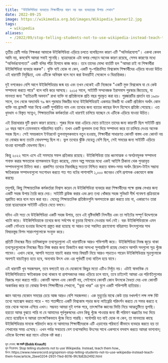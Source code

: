 ```yaml
---
title: "উইকিপিডিয়া ব্যবহারে শিক্ষার্থীদের বারণ নয় বরং ব্যবহারের উপায় শেখান"
date: 2022-09-25
image: https://wikimedia.org.bd/images/Wikipedia_banner12.jpg
tags: 
  - wikipedia
aliases:
  - /2022/09/stop-telling-students-not-to-use-wikipedia-instead-teach-them-how.html
---
```

তৃতীয় শ্রেণী পর্যন্ত শিক্ষকরা আমাকে উইকিপিডিয়া এড়িয়ে চলতে বলেছিলেন কারণ এটি "অনির্ভরযোগ্য"। একথা কেবল আমি নয়, কমবেশি আমরা সবাই শুনেছি। ছাত্রদেরকে এটা বলার পেছনে অনেক কারণ রয়েছে, সেসব কারণের মধ্যে "অনির্ভরযোগ্যতা" একটি বলির পাঁঠা হিসাবে কাজ করে। তবে তাদের মোদ্দা বার্তাটি হল "আমরা চাই না শিক্ষার্থীরা উইকিপিডিয়া ব্যবহার করুক"। যুক্তি যাই হোক না কেন, একটি সু-পরিচালিত বিশ্বকোষ শিক্ষার্থীদের এড়িয়ে যাওয়া উচিত এই ধারণাটি নির্বুদ্ধিতা, এবং এটিকে অবিশ্বস্ত বলে মনে করা উভয়টিই সেকেলে ও বিভ্রান্তিকর।

দুই দশকেরও বেশি আগে উইকিপিডিয়ার জন্ম হয় এবং তখন থেকেই এটি নিজেকে "একটি মুক্ত বিশ্বকোষ যা যে কেউ সম্পাদনা করতে পারে" বলে দাবি করে আসছে। ২০১৫ সালে, সাইটটি সম্মানজক ইরাসমাস পুরস্কার জিতেছে, যা মানবতা জন্য "ব্যতিক্রমী অবদান" রাখা ব্যক্তি বা প্রতিষ্ঠানকে প্রতি বছর পুরস্কৃত করা হয়। পুরষ্কারটির প্রবর্তন হয় ১৯৫৮ সালে, তখ থেকে অদ্যাবধি ৭৯ জন পুরস্কার বিজয়ীর মধ্যে উইকিপিডিয়াই একমাত্র বিজয়ী যা একটি প্রতিষ্ঠান অর্থাৎ কোন ব্যক্তি নয় ব্র্যান্ডটি সারা বিশ্বে একটি সুপরিচিত নাম এবং তথ্যের জন্য হাতের কাছের উৎস হিসেবে প্রতিষ্ঠা পেয়েছে। এত ধুমধাম ও বিস্তৃত সত্ত্বেও, শিক্ষায়তনিক কর্মকর্তারা এই ধারণাই চালিয়ে যাচ্ছেন যে এটিকে এড়িয়ে যাওয়া উচিত।
  
এই চিন্তাধারার দুটি প্রধান কারণ রয়েছে। শুরুর দিকে যারা এড়িয়ে যেতে চাইতেন তাদের জন্য কারণটি ছিল সাইটটি প্রায় ১৫ বছর আগে তেমনভাবে পরিচালিত হয়নি। তখন একটি ভুলভাল তথ্য দিয়ে সম্পাদনা করে তা চালিয়ে দেওয় অনেক সহজ ছিল। সেই সময়কালে ইন্টারনেট তুলনামূলকভাবে নতুন হওয়ায়, শিক্ষার্থীরা সাধারণত কোনটি বাস্তব এবং কোনট নয় তা বোঝার জন্য ততটা বোধসম্পন্ন ছিল না। ভুল তথ্যের ঝুঁকি যেহেতু বেশি ছিল, সেই সময়ের জন্য সাইটটি এড়িয়ে যাওয়া ব্যাপারটি বোধগম্য ছিল।
  
কিন্তু ২০২২ সালে এসে এই সমস্যার সফল প্রতিকার রয়েছে। উইকিপিডিয়া তার ধ্বংসাত্মক ও অগঠনমূলক সম্পাদনা শনাক্ত করার ক্ষমতাকে ব্যাপকভাবে উন্নত করেছে, যেমন অল্প সময়ের মধ্যে একই আইপি ঠিকানা থেক পুনরাবৃত্ত সম্পাদনাগুলো চিহ্নিত করা। প্রকাশিত তথ্যের নিরবচ্ছিন্ন সত্যতা নিশ্চিত করতে বাস্তব-সময় অর্থাৎ রিয়েল-টাইম সম্ভাব্য ক্ষতিকারক সম্পাদনাগুলো সংশোধন করতে শত শত বটের পাশাপাশি ১,০০০ জনেরও বেশি প্রশাসক একযোগে কাজ করছে৷

তদুপরি, কিছু শিক্ষায়তনিক কর্মকর্তারা বিশ্বাস করেন যে উইকিপিডিয়া ব্যবহার করা শিক্ষার্থীদের পক্ষে প্রবন্ধ লেখার জন্য একটি সহজ উপায় তৈরি করে দেয়। সাইটটি ব্রাউজ করার এবং দ্রুত তথ্য খোঁজার সহজ সুবিধাট দীর্ঘ গবেষণা প্রক্রিয়াকে ত্বরান্বিত করে বলে মনে করা হয়। যেহেতু শিক্ষায়তনিক প্রতিষ্ঠানগুলি অলসতাকে প্রচা করতে চায় না, একারণেও তারা তারা ছাত্রদেরকে সাইটটি এড়িয়ে যেতে বলবে।
  
যদিও এটা সত্য যে উইকিপিডিয়া একটি সহজ উপায়, তবে এই দৃষ্টিভঙ্গিটি নিন্দনীয় এবং তা সাইটের সম্পূর্ণ উদ্দেশ্যকে খাটো করে। উইকিপিডিয়াকে তথ্যের জন্য সর্বশেষ বা চূড়ান্ত হিসাবে নেওয়ার অর্থ নেই। বরং উইকিপিডিয়াকে এমন একটি গেটওয়ে হওয়ার উদ্দেশ্যে প্রস্তুত করা হয়েছে যা আরও তথ্য সম্বলিত গ্রহণযোগ্য বহিরাগত উৎসগুলোর সাথ বিষয়বস্তুর বিশদ সারাংশগুলোকে সংযুক্ত করে।

প্রতিটি নিবন্ধের নীচে তালিকাভুক্ত তথ্যসূত্রগুলো এই ধারণাটিকে আরও শক্তিশালী করে। উইকিপিডিয়া নিবন্ধ জুড়ে থাকা তথ্যসূত্রগুলোকে নিবন্ধের নীচে লিঙ্ক করার জন্য ডিজাইন করা অসংখ্য সুপারস্ক্রিপ্ট রয়েছ যেখানে আপনি সবগুলো সূত্র খুঁজে পাবেন। এখান থেকে, আপনি সত্যতা যাচাই করার সময় বিষয়টি নিয়ে আরও পড়তেও পারেন উইকিপিডিয়ার সূত্রগুলোকে অবশ্যই যাচাইকৃত হতে হবে, অন্যথায় উৎস এবং এর পূর্ববর্তী তথ্য বাতিল হয়ে যাবে।

এই ধারণাটি খুব সহজসরল, তবে বলতেই হয় যে যেকোনো কিছুর মতো এটিও নিখুঁত নয়। এটাই স্বাভাবিক যে উইকিপিডিয়াতে ক্ষতিকারক তথ্য থাকবে যা প্রশাসকদের নজর এড়িয়ে চলে যাবে, তবে চাইলেই আমরা এর পরিণতিগুলোর বিরুদ্ধে লড়া করতে পারি। কোনটি আসল এবং কোনটি নয়, সেইসাথে কোনটি কোন উৎসকে বৈধতা দেয় এবং কোনটি অকার্যকর করে তা বোঝার উপায শিক্ষার্থীদের শেখানো, "ভুয়া খবর" এর যুগে একটি শক্তিশালী হাতিয়ার।

জ্ঞান আগের যেকোন সময়ের চেয়ে আজ আরও বেশি সহজলভ্য। এক মুহুর্তের মাঝে কেউ তার নখদর্পণে লক্ষ লক্ষ বিট তথ্যে অ্যাক্সেস করতে পারে - গত শতাব্দীতে একটি বিশ্বকোষ পড়ার জন্য লাইব্রেরি পরিদর্শন করতে যে সফর করতে হ তার থেকে অনেক এগিয়ে এখন। সম্ভবত আমরা দুই দশক পরে, তাৎক্ষণিক জ্ঞানের ভিত্তি নিয়ে আত্মতুষ্টিতে ভুগছি। হয়তো আমর বুঝতে পারি না যে আমাদের পূর্বপুরুষদের এমন কিছু খুঁজে পাওয়ার জন্য কী পরিমাণ ঝঞ্জাটের মধ্য দিয়ে যেতে হয়েছিল য আমরা তাৎক্ষণিকভাবে খুঁজে নিতে পারছি। সর্বোপরি যত যাই হোক না কেন, তা মানবতার কাছে উইকিপিডিয়ার মানকে পরিবর্তন করে না আমাদের শিক্ষার্থীদেরকে এটি এড়ানোর পরিবর্তে কীভাবে ব্যবহার করতে হয় তা শেখানোর সময় এসেছে। এখন পর্যন্ত সবচেয়ে বেশ তথ্যসম্বলিত উৎসের সাথে একসাথে বসবাস করতে আমরা  ভাগ্যবান; এটাকে উপেক্ষা করা মানে এটাকে নষ্ট করা।


<div style="text-align: left;"><span style="font-size: x-small;">মূল লেখক:<b> বব নফট (Bobb Knauft) </b><br />মূল
    শিরোনাম: Stop telling students not to use Wikipedia. Instead, teach them how.,<br />উৎস: 
    https://www.newsrecord.org/opinion-stop-telling-students-not-to-use-wikipedia-instead-teach-them-how/article_2bee0204-2931-11ed-8016-9fc1b82b2492.html</span><br />
</div>